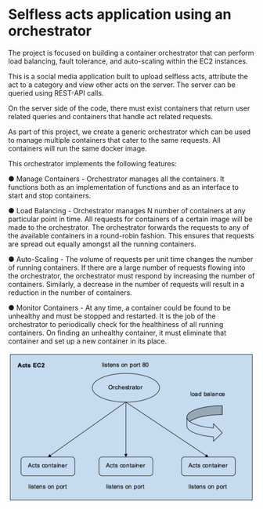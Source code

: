 # Selfless acts application using an orchestrator


The project is focused on building a container orchestrator that can perform load balancing,
fault tolerance, and auto-scaling within the EC2 instances. 
 
This is a social media application built to upload selfless acts, attribute the
act to a category and view other acts on the server. The server can be queried using
REST-API calls.

On the server side of the code, there must exist containers that return user related
queries and containers that handle act related requests.

As part of this project, we create a generic orchestrator which can be used to
manage multiple containers that cater to the same requests. All containers will run
the same docker image.

This orchestrator implements the following features:

● Manage Containers - Orchestrator manages all the containers. It functions both as
an implementation of functions and as an interface to start and stop containers.

● Load Balancing - Orchestrator manages N number of containers at any particular
point in time. All requests for containers of a certain image will be made to the
orchestrator. The orchestrator forwards the requests to any of the available
containers in a round-robin fashion. This ensures that requests are spread out
equally amongst all the running containers.

● Auto-Scaling - The volume of requests per unit time changes the number of running
containers. If there are a large number of requests flowing into the orchestrator, the
orchestrator must respond by increasing the number of containers. Similarly, a
decrease in the number of requests will result in a reduction in the number of
containers.

● Monitor Containers - At any time, a container could be found to be unhealthy and
must be stopped and restarted. It is the job of the orchestrator to periodically check
for the healthiness of all running containers. On finding an unhealthy container, it
must eliminate that container and set up a new container in its place.

![Architecture](/orches.png)
